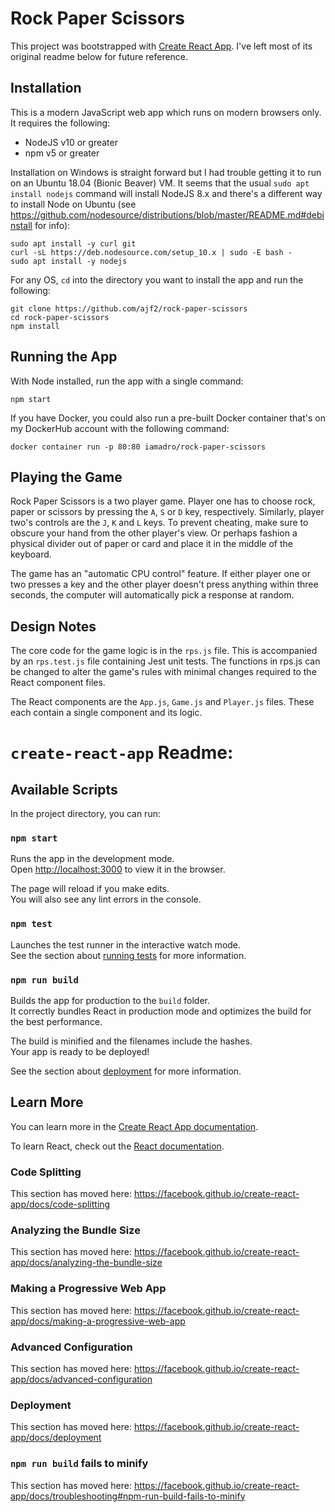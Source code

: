 # Rock Paper Scissors
This project was bootstrapped with [Create React App](https://github.com/facebook/create-react-app). I've left most of its original readme below for future reference.

## Installation
This is a modern JavaScript web app which runs on modern browsers only. It requires the following:
- NodeJS v10 or greater
- npm v5 or greater

Installation on Windows is straight forward but I had trouble getting it to run on an Ubuntu 18.04 (Bionic Beaver) VM. It seems that the usual `sudo apt install nodejs` command will install NodeJS 8.x and there's a different way to install Node on Ubuntu (see https://github.com/nodesource/distributions/blob/master/README.md#debinstall for info):
```
sudo apt install -y curl git
curl -sL https://deb.nodesource.com/setup_10.x | sudo -E bash -
sudo apt install -y nodejs
```

For any OS, `cd` into the directory you want to install the app and run the following:
```
git clone https://github.com/ajf2/rock-paper-scissors
cd rock-paper-scissors
npm install
```

## Running the App
With Node installed, run the app with a single command:
```
npm start
```

If you have Docker, you could also run a pre-built Docker container that's on my DockerHub account with the following command:
```
docker container run -p 80:80 iamadro/rock-paper-scissors
```

## Playing the Game
Rock Paper Scissors is a two player game. Player one has to choose rock, paper or scissors by pressing the `A`, `S` or `D` key, respectively. Similarly, player two's controls are the `J`, `K` and `L` keys. To prevent cheating, make sure to obscure your hand from the other player's view. Or perhaps fashion a physical divider out of paper or card and place it in the middle of the keyboard.

The game has an "automatic CPU control" feature. If either player one or two presses a key and the other player doesn't press anything within three seconds, the computer will automatically pick a response at random.

## Design Notes
The core code for the game logic is in the `rps.js` file. This is accompanied by an `rps.test.js` file containing Jest unit tests. The functions in rps.js can be changed to alter the game's rules with minimal changes required to the React component files.

The React components are the `App.js`, `Game.js` and `Player.js` files. These each contain a single component and its logic.

# `create-react-app` Readme:
## Available Scripts

In the project directory, you can run:

### `npm start`

Runs the app in the development mode.<br>
Open [http://localhost:3000](http://localhost:3000) to view it in the browser.

The page will reload if you make edits.<br>
You will also see any lint errors in the console.

### `npm test`

Launches the test runner in the interactive watch mode.<br>
See the section about [running tests](https://facebook.github.io/create-react-app/docs/running-tests) for more information.

### `npm run build`

Builds the app for production to the `build` folder.<br>
It correctly bundles React in production mode and optimizes the build for the best performance.

The build is minified and the filenames include the hashes.<br>
Your app is ready to be deployed!

See the section about [deployment](https://facebook.github.io/create-react-app/docs/deployment) for more information.

## Learn More

You can learn more in the [Create React App documentation](https://facebook.github.io/create-react-app/docs/getting-started).

To learn React, check out the [React documentation](https://reactjs.org/).

### Code Splitting

This section has moved here: https://facebook.github.io/create-react-app/docs/code-splitting

### Analyzing the Bundle Size

This section has moved here: https://facebook.github.io/create-react-app/docs/analyzing-the-bundle-size

### Making a Progressive Web App

This section has moved here: https://facebook.github.io/create-react-app/docs/making-a-progressive-web-app

### Advanced Configuration

This section has moved here: https://facebook.github.io/create-react-app/docs/advanced-configuration

### Deployment

This section has moved here: https://facebook.github.io/create-react-app/docs/deployment

### `npm run build` fails to minify

This section has moved here: https://facebook.github.io/create-react-app/docs/troubleshooting#npm-run-build-fails-to-minify
